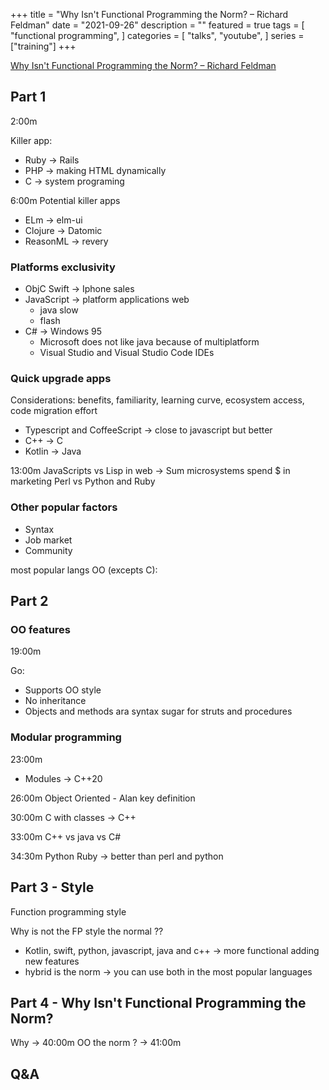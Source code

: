 +++
title = "Why Isn't Functional Programming the Norm? – Richard Feldman"
date = "2021-09-26"
description = ""
featured = true
tags = [
    "functional programming",
]
categories = [
    "talks",
    "youtube",
]
series = ["training"]
+++

[Why Isn't Functional Programming the Norm? – Richard Feldman](https://www.youtube.com/watch?v=QyJZzq0v7Z4)

## Part 1

2:00m

Killer app:

- Ruby -> Rails
- PHP -> making HTML dynamically
- C -> system programing

6:00m
Potential killer apps

- ELm -> elm-ui
- Clojure -> Datomic
- ReasonML -> revery

### Platforms exclusivity

- ObjC Swift -> Iphone sales
- JavaScript -> platform applications web
  - java slow
  - flash
- C# -> Windows 95
  - Microsoft does not like java because of multiplatform
  - Visual Studio and Visual Studio Code IDEs

### Quick upgrade apps

Considerations: benefits, familiarity, learning curve, ecosystem access, code migration effort

- Typescript and CoffeeScript -> close to javascript but better
- C++ -> C
- Kotlin -> Java

13:00m
JavaScripts vs Lisp in web -> Sum microsystems spend $ in marketing
Perl vs Python and Ruby

### Other popular factors

- Syntax
- Job market
- Community

most popular langs OO (excepts C):

## Part 2

### OO features

19:00m

Go:

- Supports OO style
- No inheritance
- Objects and methods ara syntax sugar for struts and procedures

### Modular programming

23:00m

- Modules -> C++20

26:00m
Object Oriented - Alan key definition

30:00m
C with classes -> C++

33:00m
C++ vs java vs C#

34:30m
Python
Ruby -> better than perl and python

## Part 3 - Style

Function programming style

Why is not the FP style the normal ??

- Kotlin, swift, python, javascript, java and c++ -> more functional adding new features
- hybrid is the norm -> you can use both in the most popular languages

## Part 4 - Why Isn't Functional Programming the Norm?

Why -> 40:00m
OO the norm ? -> 41:00m

## Q&A
